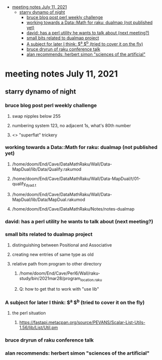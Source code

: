 - [meeting notes July 11, 2021](#org07f5443)
  - [starry dynamo of night](#orgbd712e0)
    - [bruce blog post perl weekly challenge](#orgf3f9524)
    - [working towards a Data::Math for raku: dualmap (not published yet)](#org33e2924)
    - [david: has a perl utility he wants to talk about (next meeting?)](#orgcd7bab9)
    - [small bits related to dualmap project](#org7446739)
    - [A subject for later I think: $<sup>a</sup> $<sup>b</sup> (tried to cover it on the fly)](#orgfffef74)
    - [bruce dryrun of raku conference talk](#org1ca45d0)
    - [alan recommends: herbert simon "sciences of the artificial"](#orgfa7da99)


<a id="org07f5443"></a>

# meeting notes July 11, 2021


<a id="orgbd712e0"></a>

## starry dynamo of night


<a id="orgf3f9524"></a>

### bruce blog post perl weekly challenge

1.  swap nipples below 255

2.  numbering system 123, no adjacent 1s, what's 80th number

3.  <> "superflat" trickery


<a id="org33e2924"></a>

### working towards a Data::Math for raku: dualmap (not published yet)

1.  /home/doom/End/Cave/DataMathRaku/Wall/Data-MapDual/lib/Data/Qualify.rakumod

2.  /home/doom/End/Cave/DataMathRaku/Wall/Data-MapDual/t/01-qualify<sub>dyad.t</sub>

3.  /home/doom/End/Cave/DataMathRaku/Wall/Data-MapDual/lib/Data/MapDual.rakumod

4.  /home/doom/End/Cave/DataMathRaku/Notes/notes-dualmap


<a id="orgcd7bab9"></a>

### david: has a perl utility he wants to talk about (next meeting?)


<a id="org7446739"></a>

### small bits related to dualmap project

1.  distinguishing between Positional and Associative

2.  creating new entries of same type as old

3.  relative path from program to other directory

    1.  /home/doom/End/Cave/Perl6/Wall/raku-study/bin/2021mar28/program<sub>location.raku</sub>
    
    2.  Q: how to get that to work with "use lib"


<a id="orgfffef74"></a>

### A subject for later I think: $<sup>a</sup> $<sup>b</sup> (tried to cover it on the fly)

1.  the perl situation

    1.  <https://fastapi.metacpan.org/source/PEVANS/Scalar-List-Utils-1.56/lib/List/Util.pm>


<a id="org1ca45d0"></a>

### bruce dryrun of raku conference talk


<a id="orgfa7da99"></a>

### alan recommends: herbert simon "sciences of the artificial"
